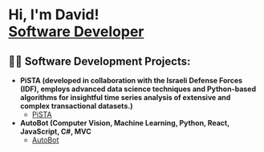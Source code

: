 <h1>Hi, I'm David! <br/><a href="">Software Developer</a>

<h2>👨‍💻 Software Development Projects:</h2>

- <b>PiSTA (developed in collaboration with the Israeli Defense Forces (IDF), employs advanced data science techniques and Python-based algorithms for insightful time series analysis of extensive and complex transactional datasets.)</b>
  - [PiSTA](https://github.com/DavidMonheit/PiSTA-Pivotal-Shift-Transactional-Analytics)
- <b>AutoBot (Computer Vision, Machine Learning, Python, React, JavaScript, C#, MVC</b>
  - [AutoBot](https://github.com/DavidMonheit/AutoBot-Computer-Vision-AI-based-data-retrieval)
